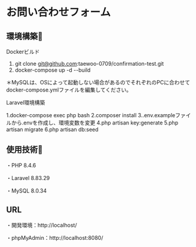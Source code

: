 # お問い合わせフォーム　
## 環境構築🔗
Dockerビルド

1.  git clone git@github.com:taewoo-0709/confirmation-test.git
2. docker-compose up -d --build

＊MySQLは、OSによって起動しない場合があるのでそれぞれのPCに合わせて docker-compose.ymlファイルを編集してください。

Laravel環境構築

1.docker-compose exec php bash
2.composer install
3..env.exampleファイルから.envを作成し、環境変数を変更
4.php artisan key:generate
5.php artisan migrate
6.php artisan db:seed

## 使用技術🔗

・PHP 8.4.6

・Laravel 8.83.29

・MySQL 8.0.34

## URL

・開発環境：http://localhost/

・phpMyAdmin：http://localhost:8080/
